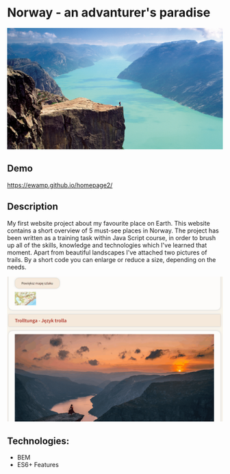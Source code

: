 # Norway - an advanturer's paradise

![Norwegia](images/Preikestolen.png)

## Demo

https://ewamp.github.io/homepage2/

## Description

My first website project about my favourite place on Earth.
This website contains a short overview of 5 must-see places in Norway.
The project has been written as a training task within Java Script course, in order to brush up all of the skills, knowledge and technologies which I've learned that moment.
Apart from beautiful landscapes I've attached two pictures of trails. By a short code you can enlarge or reduce a size, depending on the needs.

![How it works animation](https://github.com/ewamp/homepage2/blob/main/images/ResizingTrailPicture.gif?raw=true)

## Technologies:
- BEM
- ES6+ Features



